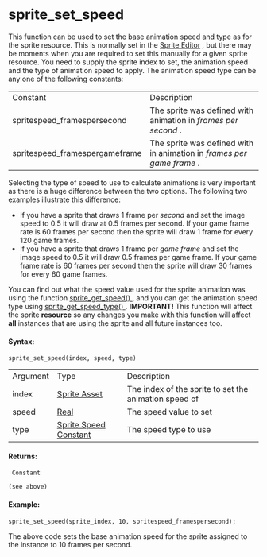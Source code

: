 # sprite_set_speed

This function can be used to set the base animation speed and type as
for the sprite resource. This is normally set in the [Sprite
Editor](../../../../../The_Asset_Editors/Sprites) , but there may be
moments when you are required to set this manually for a given sprite
resource. You need to supply the sprite index to set, the animation
speed and the type of animation speed to apply. The animation speed type
can be any one of the following constants:

|                                  |                                                                       |
|----------------------------------|-----------------------------------------------------------------------|
| Constant                         | Description                                                           |
|  spritespeed_framespersecond     | The sprite was defined with animation in *frames per second* .        |
|  spritespeed_framespergameframe  | The sprite was defined with in animation in *frames per game frame* . |

Selecting the type of speed to use to calculate animations is very
important as there is a huge difference between the two options. The
following two examples illustrate this difference:

-   If you have a sprite that draws 1 frame per *second* and set the
    image speed to 0.5 it will draw at 0.5 frames per second. If your
    game frame rate is 60 frames per second then the sprite will draw 1
    frame for every 120 game frames.
-   If you have a sprite that draws 1 frame per *game frame* and set the
    image speed to 0.5 it will draw 0.5 frames per game frame. If your
    game frame rate is 60 frames per second then the sprite will draw 30
    frames for every 60 game frames.

You can find out what the speed value used for the sprite animation was
using the function [ sprite_get_speed()
](../Sprite_Information/sprite_get_speed) , and you can get the
animation speed type using [ sprite_get_speed_type()
](../Sprite_Information/sprite_get_speed_type) . **IMPORTANT!** This
function will affect the sprite **resource** so any changes you make
with this function will affect **all** instances that are using the
sprite and all future instances too.

#### Syntax:

``` gml
sprite_set_speed(index, speed, type)
```

|          |                                                                                                                                                     |                                                       |
|----------|-----------------------------------------------------------------------------------------------------------------------------------------------------|-------------------------------------------------------|
| Argument | Type                                                                                                                                                | Description                                           |
| index    |  [Sprite Asset](../../../../../../The_Asset_Editors/Sprites)                                                                                    | The index of the sprite to set the animation speed of |
| speed    |  [Real](../../../../../../GameMaker_Language/GML_Overview/Data_Types)                                                                           | The speed value to set                                |
| type     |  [Sprite Speed Constant](../../../../../../GameMaker_Language/GML_Reference/Asset_Management/Sprites/Sprite_Information/sprite_get_speed_type)  | The speed type to use                                 |

#### Returns:

``` gml
 Constant

(see above)
```

#### Example:

``` gml
sprite_set_speed(sprite_index, 10, spritespeed_framespersecond);
```

The above code sets the base animation speed for the sprite assigned to
the instance to 10 frames per second.
